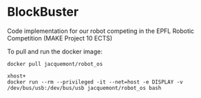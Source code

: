 # BlockBuster
Code implementation for our robot competing in the EPFL Robotic Competition (MAKE Project 10 ECTS)

To pull and run the docker image:
```
docker pull jacquemont/robot_os

xhost+
docker run --rm --privileged -it --net=host -e DISPLAY -v /dev/bus/usb:/dev/bus/usb jacquemont/robot_os bash
```
